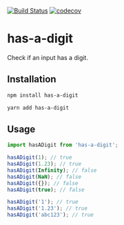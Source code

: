 [![Build Status](https://travis-ci.org/jaebradley/has-a-digit.svg?branch=master)](https://travis-ci.org/jaebradley/has-a-digit)
[![codecov](https://codecov.io/gh/jaebradley/has-a-digit/branch/master/graph/badge.svg)](https://codecov.io/gh/jaebradley/has-a-digit)

# has-a-digit

Check if an input has a digit.

## Installation

```bash
npm install has-a-digit
```

```bash
yarn add has-a-digit
```

## Usage

```javascript
import hasADigit from 'has-a-digit';

hasADigit(1); // true
hasADigit(1.23); // true
hasADigit(Infinity); // false
hasADigit(NaN); // false
hasADigit({}); // false
hasADigit(true); // false

hasADigit('1'); // true
hasADigit('1.23'); // true
hasADigit('abc123'); // true
```
